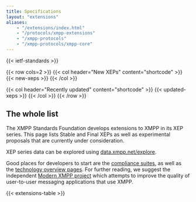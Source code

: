 ```yaml
---
title: Specifications
layout: "extensions"
aliases:
    - "/extensions/index.html"
    - "/protocols/xmpp-extensions"
    - "/xmpp-protocols"
    - "/xmpp-protocols/xmpp-core"
---
```



{{< ietf-standards >}}

{{< row cols=2 >}}
{{< col header="New XEPs" content="shortcode" >}}
{{< new-xeps >}}
{{< /col >}}

{{< col header="Recently updated" content="shortcode" >}}
{{< updated-xeps >}}
{{< /col >}}
{{< /row >}}

## The whole list

The XMPP Standards Foundation develops extensions to XMPP in its XEP series. This page lists Stable and Final XEPs as well as experimental proposals that are currently under consideration.

XEP series data can be explored using [data.xmpp.net/explore](https://data.xmpp.net/explore/).

Good places for developers to start are the [compliance suites](/about/compliance-suites/), as well as the [technology overview pages](/about-xmpp/technology-overview/). For further reading, we suggest the independent [Modern XMPP project](https://docs.modernxmpp.org/) which attempts to improve the quality of user-to-user messaging applications that use XMPP.

{{< extensions-table >}}
